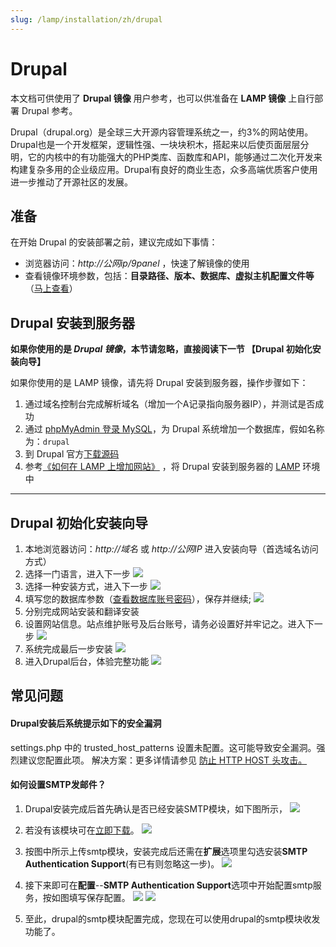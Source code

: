 ```yaml
---
slug: /lamp/installation/zh/drupal
---
```

# Drupal

本文档可供使用了 **Drupal 镜像** 用户参考，也可以供准备在 **LAMP 镜像** 上自行部署 Drupal 参考。

Drupal（drupal.org）是全球三大开源内容管理系统之一，约3%的网站使用。Drupal也是一个开发框架，逻辑性强、一块块积木，搭起来以后使页面层层分明，它的内核中的有功能强大的PHP类库、函数库和API，能够通过二次化开发来构建复杂多用的企业级应用。Drupal有良好的商业生态，众多高端优质客户使用进一步推动了开源社区的发展。

## 准备

在开始 Drupal 的安装部署之前，建议完成如下事情：

* 浏览器访问：*http://公网ip/9panel* ，快速了解镜像的使用
* 查看镜像环境参数，包括：**目录路径、版本、数据库、虚拟主机配置文件等** （[马上查看](https://support.websoft9.com/docs/lamp/zh/stack-components.html)）

## Drupal 安装到服务器

**如果你使用的是 *Drupal 镜像*，本节请忽略，直接阅读下一节 【Drupal 初始化安装向导】**

如果你使用的是 LAMP 镜像，请先将 Drupal 安装到服务器，操作步骤如下：

1. 通过域名控制台完成解析域名（增加一个A记录指向服务器IP），并测试是否成功
2. 通过 [phpMyAdmin 登录 MySQL](https://support.websoft9.com/docs/lamp/zh/admin-mysql.html)，为 Drupal 系统增加一个数据库，假如名称为：`drupal`
3. 到 Drupal 官方[下载源码](https://www.drupal.org/download)
4. 参考[《如何在 LAMP 上增加网站》](https://support.websoft9.com/docs/lamp/zh/solution-deployment.html#安装第二个网站) ，将 Drupal 安装到服务器的 [LAMP](https://support.websoft9.com/docs/lamp/zh/) 环境中

---

## Drupal 初始化安装向导

1. 本地浏览器访问：*http://域名* 或 *http://公网IP* 进入安装向导（首选域名访问方式）
2.  选择一门语言，进入下一步
    ![](http://libs.websoft9.com/Websoft9/DocsPicture/zh/drupal/dp01.png)
3.  选择一种安装方式，进入下一步
    ![](http://libs.websoft9.com/Websoft9/DocsPicture/zh/drupal/dp02.png)
4.  填写您的数据库参数（[查看数据库账号密码](https://support.websoft9.com/docs/lamp/zh/stack-accounts.html)），保存并继续;
    ![](http://libs.websoft9.com/Websoft9/DocsPicture/zh/drupal/dp03.png)
5.  分别完成网站安装和翻译安装
6.  设置网站信息。站点维护账号及后台账号，请务必设置好并牢记之。进入下一步
    ![](http://libs.websoft9.com/Websoft9/DocsPicture/zh/drupal/dp06.png)
7.  系统完成最后一步安装
    ![](http://libs.websoft9.com/Websoft9/DocsPicture/zh/drupal/dp08.png)
8.  进入Drupal后台，体验完整功能
    ![](http://libs.websoft9.com/Websoft9/DocsPicture/zh/drupal/dp09.png)

## 常见问题

#### Drupal安装后系统提示如下的安全漏洞
settings.php 中的 trusted_host_patterns 设置未配置。这可能导致安全漏洞。强烈建议您配置此项。
解决方案：更多详情请参见 [防止 HTTP HOST 头攻击。](https://www.drupal.org/node/1992030)

#### 如何设置SMTP发邮件？

1. Drupal安装完成后首先确认是否已经安装SMTP模块，如下图所示，
  ![](http://libs.websoft9.com/Websoft9/DocsPicture/zh/drupal/drupal-smtp-1-websoft9.png)

2. 若没有该模块可在[立即下载](http://drupal.org/project/smtp)。
  ![](http://libs.websoft9.com/Websoft9/DocsPicture/zh/drupal/drupal-smtp-2-websoft9.png)

3. 按图中所示上传smtp模块，安装完成后还需在**扩展**选项里勾选安装**SMTP Authentication Support**(有已有则忽略这一步)。
  ![](http://libs.websoft9.com/Websoft9/DocsPicture/zh/drupal/drupal-smtp-3-websoft9.png)

4. 接下来即可在**配置**--**SMTP Authentication Support**选项中开始配置smtp服务，按如图填写保存配置。
  ![](http://libs.websoft9.com/Websoft9/DocsPicture/zh/drupal/drupal-smtp-4-websoft9.png)
  ![](http://libs.websoft9.com/Websoft9/DocsPicture/zh/drupal/drupal-smtp-5-websoft9.png)
  
5. 至此，drupal的smtp模块配置完成，您现在可以使用drupal的smtp模块收发功能了。